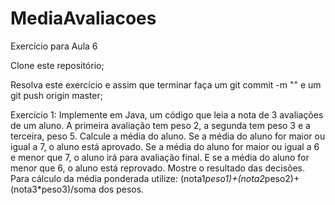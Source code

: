 # MediaAvaliacoes
Exercício para Aula 6

Clone este repositório;

Resolva este exercício e assim que terminar faça um git commit -m "<Sua mensagem aqui>" e um git push origin master;

Exercício 1:
Implemente em Java, um código que leia a nota de 3 avaliações de um aluno. A primeira avaliação tem peso 2, a segunda tem peso 3 e a terceira, peso 5. Calcule a média do aluno. 
Se a média do aluno for maior ou igual a 7, o aluno está aprovado. Se a média do aluno for maior ou igual a 6 e menor que 7, o aluno irá para avaliação final. E se a média do aluno for menor que 6, o aluno está reprovado. Mostre o resultado das decisões. Para cálculo da média ponderada utilize: (nota1*peso1)+(nota2*peso2)+(nota3*peso3)/soma dos pesos.
